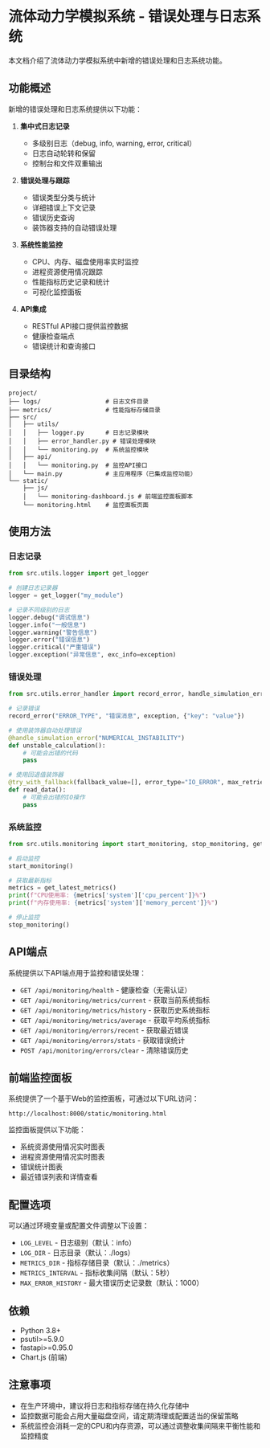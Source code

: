 # 流体动力学模拟系统 - 错误处理与日志系统

本文档介绍了流体动力学模拟系统中新增的错误处理和日志系统功能。

## 功能概述

新增的错误处理和日志系统提供以下功能：

1. **集中式日志记录**
   - 多级别日志（debug, info, warning, error, critical）
   - 日志自动轮转和保留
   - 控制台和文件双重输出

2. **错误处理与跟踪**
   - 错误类型分类与统计
   - 详细错误上下文记录
   - 错误历史查询
   - 装饰器支持的自动错误处理

3. **系统性能监控**
   - CPU、内存、磁盘使用率实时监控
   - 进程资源使用情况跟踪
   - 性能指标历史记录和统计
   - 可视化监控面板

4. **API集成**
   - RESTful API接口提供监控数据
   - 健康检查端点
   - 错误统计和查询接口

## 目录结构

```
project/
├── logs/                  # 日志文件目录
├── metrics/               # 性能指标存储目录
├── src/
│   ├── utils/
│   │   ├── logger.py      # 日志记录模块
│   │   ├── error_handler.py # 错误处理模块
│   │   └── monitoring.py  # 系统监控模块
│   ├── api/
│   │   └── monitoring.py  # 监控API接口
│   └── main.py            # 主应用程序（已集成监控功能）
└── static/
    ├── js/
    │   └── monitoring-dashboard.js # 前端监控面板脚本
    └── monitoring.html    # 监控面板页面
```

## 使用方法

### 日志记录

```python
from src.utils.logger import get_logger

# 创建日志记录器
logger = get_logger("my_module")

# 记录不同级别的日志
logger.debug("调试信息")
logger.info("一般信息")
logger.warning("警告信息")
logger.error("错误信息")
logger.critical("严重错误")
logger.exception("异常信息", exc_info=exception)
```

### 错误处理

```python
from src.utils.error_handler import record_error, handle_simulation_error, try_with_fallback

# 记录错误
record_error("ERROR_TYPE", "错误消息", exception, {"key": "value"})

# 使用装饰器自动处理错误
@handle_simulation_error("NUMERICAL_INSTABILITY")
def unstable_calculation():
    # 可能会出错的代码
    pass

# 使用回退值装饰器
@try_with_fallback(fallback_value=[], error_type="IO_ERROR", max_retries=3)
def read_data():
    # 可能会出错的IO操作
    pass
```

### 系统监控

```python
from src.utils.monitoring import start_monitoring, stop_monitoring, get_latest_metrics

# 启动监控
start_monitoring()

# 获取最新指标
metrics = get_latest_metrics()
print(f"CPU使用率: {metrics['system']['cpu_percent']}%")
print(f"内存使用率: {metrics['system']['memory_percent']}%")

# 停止监控
stop_monitoring()
```

## API端点

系统提供以下API端点用于监控和错误处理：

- `GET /api/monitoring/health` - 健康检查（无需认证）
- `GET /api/monitoring/metrics/current` - 获取当前系统指标
- `GET /api/monitoring/metrics/history` - 获取历史系统指标
- `GET /api/monitoring/metrics/average` - 获取平均系统指标
- `GET /api/monitoring/errors/recent` - 获取最近错误
- `GET /api/monitoring/errors/stats` - 获取错误统计
- `POST /api/monitoring/errors/clear` - 清除错误历史

## 前端监控面板

系统提供了一个基于Web的监控面板，可通过以下URL访问：

```
http://localhost:8000/static/monitoring.html
```

监控面板提供以下功能：

- 系统资源使用情况实时图表
- 进程资源使用情况实时图表
- 错误统计图表
- 最近错误列表和详情查看

## 配置选项

可以通过环境变量或配置文件调整以下设置：

- `LOG_LEVEL` - 日志级别（默认：info）
- `LOG_DIR` - 日志目录（默认：./logs）
- `METRICS_DIR` - 指标存储目录（默认：./metrics）
- `METRICS_INTERVAL` - 指标收集间隔（默认：5秒）
- `MAX_ERROR_HISTORY` - 最大错误历史记录数（默认：1000）

## 依赖

- Python 3.8+
- psutil>=5.9.0
- fastapi>=0.95.0
- Chart.js (前端)

## 注意事项

- 在生产环境中，建议将日志和指标存储在持久化存储中
- 监控数据可能会占用大量磁盘空间，请定期清理或配置适当的保留策略
- 系统监控会消耗一定的CPU和内存资源，可以通过调整收集间隔来平衡性能和监控精度 